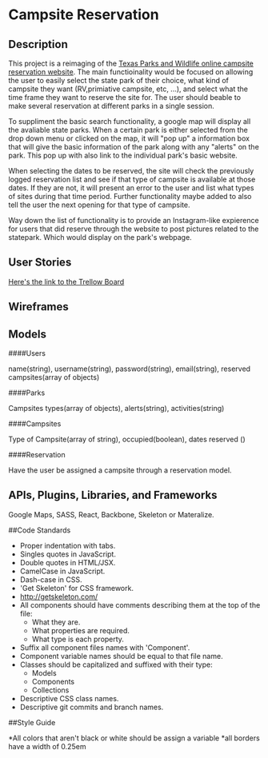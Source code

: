 # Campsite Reservation

## Description

This project is a reimaging of the [Texas Parks and Wildlife online campsite reservation website](http://tpwd.texas.gov/business/park_reservations/). The main functioinality would be focused on allowing the user to easily select the state park of their choice, what kind of campsite they want (RV,primiative campsite, etc, ...), and select what the time frame they want to reserve the site for. The user should beable to make several reservation at different parks in a single session. 

To suppliment the basic search functionality, a google map will display all the avaliable state parks. When a certain park is either selected from the drop down menu or clicked on the map, it will "pop up" a information box that will give the basic information of the park along with any "alerts" on the park. This pop up with also link to the individual park's basic website.

When selecting the dates to be reserved, the site will check the previously logged reservation list and see if that type of campsite is available at those dates. If they are not, it will present an error to the user and list what types of sites during that time period. Further functionality maybe added to also tell the user the next opening for that type of campsite. 

Way down the list of functionality is to provide an Instagram-like expierence for users that did reserve through the website to post pictures related to the statepark. Which would display on the park's webpage. 

## User Stories

[Here's the link to the Trellow Board](https://trello.com/b/cG8Z85Ra/campsite-reservation)

## Wireframes



## Models

####Users

name(string), username(string), password(string), email(string), reserved campsites(array of objects)

####Parks

Campsites types(array of objects), alerts(string), activities(string)

####Campsites

Type of Campsite(array of string), occupied(boolean), dates reserved ()

####Reservation

Have the user be assigned a campsite through a reservation model. 

## APIs, Plugins, Libraries, and Frameworks

Google Maps, SASS, React, Backbone, Skeleton or Materalize. 

##Code Standards

* Proper indentation with tabs.
* Singles quotes in JavaScript.
* Double quotes in HTML/JSX.
* CamelCase in JavaScript.
* Dash-case in CSS.
* 'Get Skeleton' for CSS framework.
*  http://getskeleton.com/
* All components should have comments describing them at the top of the file:
    * What they are.
    * What properties are required.
    * What type is each property.
* Suffix all component files names with 'Component'.
* Component variable names should be equal to that file name.
* Classes should be capitalized and suffixed with their type:
    * Models
    * Components
    * Collections
* Descriptive CSS class names.
* Descriptive git commits and branch names.

##Style Guide

*All colors that aren't black or white should be assign a variable
*all borders have a width of 0.25em
